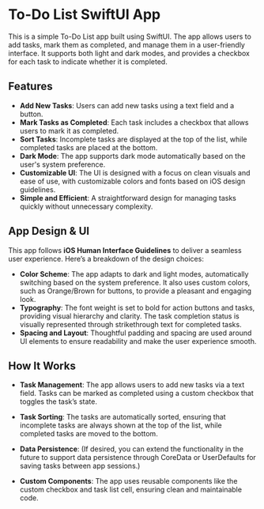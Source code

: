 # To-Do List SwiftUI App

This is a simple To-Do List app built using SwiftUI. The app allows users to add tasks, mark them as completed, and manage them in a user-friendly interface. It supports both light and dark modes, and provides a checkbox for each task to indicate whether it is completed.

## Features

- **Add New Tasks**: Users can add new tasks using a text field and a button.
- **Mark Tasks as Completed**: Each task includes a checkbox that allows users to mark it as completed.
- **Sort Tasks**: Incomplete tasks are displayed at the top of the list, while completed tasks are placed at the bottom.
- **Dark Mode**: The app supports dark mode automatically based on the user's system preference.
- **Customizable UI**: The UI is designed with a focus on clean visuals and ease of use, with customizable colors and fonts based on iOS design guidelines.
- **Simple and Efficient**: A straightforward design for managing tasks quickly without unnecessary complexity.

## App Design & UI

This app follows **iOS Human Interface Guidelines** to deliver a seamless user experience. Here’s a breakdown of the design choices:
  
- **Color Scheme**: The app adapts to dark and light modes, automatically switching based on the system preference. It also uses custom colors, such as Orange/Brown for buttons, to provide a pleasant and engaging look.
- **Typography**: The font weight is set to bold for action buttons and tasks, providing visual hierarchy and clarity. The task completion status is visually represented through strikethrough text for completed tasks.
- **Spacing and Layout**: Thoughtful padding and spacing are used around UI elements to ensure readability and make the user experience smooth.

## How It Works

- **Task Management**: The app allows users to add new tasks via a text field. Tasks can be marked as completed using a custom checkbox that toggles the task’s state.
  
- **Task Sorting**: The tasks are automatically sorted, ensuring that incomplete tasks are always shown at the top of the list, while completed tasks are moved to the bottom.

- **Data Persistence**: (If desired, you can extend the functionality in the future to support data persistence through CoreData or UserDefaults for saving tasks between app sessions.)

- **Custom Components**: The app uses reusable components like the custom checkbox and task list cell, ensuring clean and maintainable code.
  
